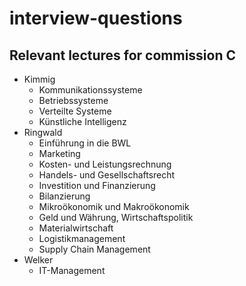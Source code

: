 # interview-questions

## Relevant lectures for commission C

- Kimmig
  - Kommunikationssysteme
  - Betriebssysteme
  - Verteilte Systeme
  - Künstliche Intelligenz
- Ringwald
  - Einführung in die BWL
  - Marketing
  - Kosten- und Leistungsrechnung
  - Handels- und Gesellschaftsrecht
  - Investition und Finanzierung
  - Bilanzierung
  - Mikroökonomik und Makroökonomik
  - Geld und Währung, Wirtschaftspolitik
  - Materialwirtschaft
  - Logistikmanagement
  - Supply Chain Management
- Welker
  - IT-Management
